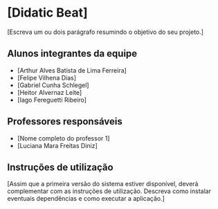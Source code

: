 # [Didatic Beat]

[Escreva um ou dois  parágrafo resumindo o objetivo do seu projeto.]

## Alunos integrantes da equipe

* [Arthur Alves Batista de Lima Ferreira]
* [Felipe Vilhena Dias]
* [Gabriel Cunha Schlegel]
* [Heitor Alvernaz Leite]
* [Iago Fereguetti Ribeiro]

## Professores responsáveis

* [Nome completo do professor 1]
* [Luciana Mara Freitas Diniz]

## Instruções de utilização

[Assim que a primeira versão do sistema estiver disponível, deverá complementar com as instruções de utilização. Descreva como instalar eventuais dependências e como executar a aplicação.]
